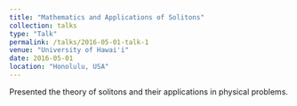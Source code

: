 ```yaml
---
title: "Mathematics and Applications of Solitons"
collection: talks
type: "Talk"
permalink: /talks/2016-05-01-talk-1
venue: "University of Hawai'i"
date: 2016-05-01
location: "Honolulu, USA"
---
```


Presented the theory of solitons and their applications in physical problems.
